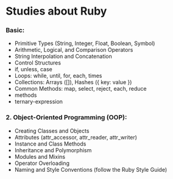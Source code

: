 # Studies about Ruby

### Basic:

- Primitive Types (String, Integer, Float, Boolean, Symbol)
- Arithmetic, Logical, and Comparison Operators
- String Interpolation and Concatenation
- Control Structures
- if, unless, case
- Loops: while, until, for, each, times
- Collections: Arrays ([]), Hashes ({ key: value })
- Common Methods: map, select, reject, each, reduce
- methods
- ternary-expression

### 2. Object-Oriented Programming (OOP):

- Creating Classes and Objects
- Attributes (attr_accessor, attr_reader, attr_writer)
- Instance and Class Methods
- Inheritance and Polymorphism
- Modules and Mixins
- Operator Overloading
- Naming and Style Conventions (follow the Ruby Style Guide)